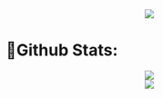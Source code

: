 
<div align="center"> <img src="https://readme-typing-svg.herokuapp.com/?lines=Hi, I'm Me106y &center=true&font=Roboto&size=27" /></div>

# 🤖Github Stats: 
<div align="center"> <img src="https://github-readme-stats.vercel.app/api?username=Me106y&show_icons=true&theme=tokyonight" /> </div>
<div align="center"> <img src="https://github-readme-streak-stats.herokuapp.com/?user=Me106y" /> </div>

<!--
**Me106y/Me106y** is a ✨ _special_ ✨ repository because its `README.md` (this file) appears on your GitHub profile.

Here are some ideas to get you started:

- 🔭 I’m currently working on ...
- 🌱 I’m currently learning ...
- 👯 I’m looking to collaborate on ...
- 🤔 I’m looking for help with ...
- 💬 Ask me about ...
- 📫 How to reach me: ...
- 😄 Pronouns: ...
- ⚡ Fun fact: ...
-->




